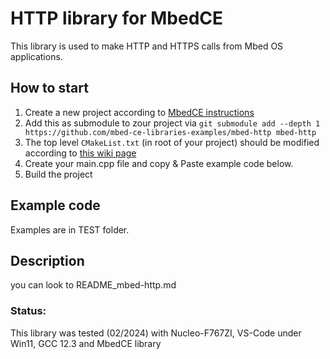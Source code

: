 # HTTP library for MbedCE

This library is used to make HTTP and HTTPS calls from Mbed OS applications.

## How to start
1. Create a new project according to [MbedCE instructions](https://github.com/mbed-ce/mbed-os/wiki)
2. Add this as submodule to zour project via `git submodule add --depth 1 https://github.com/mbed-ce-libraries-examples/mbed-http mbed-http`
3. The top level `CMakeList.txt` (in root of your project) should be modified according to [this wiki page](https://github.com/mbed-ce/mbed-os/wiki/MbedOS-configuration#libraries-in-your-application)
4. Create your main.cpp file and copy & Paste example code below.
5. Build the project


## Example code
Examples are in TEST folder.

## Description
you can look to README_mbed-http.md

### Status:
This library was tested (02/2024) with Nucleo-F767ZI, VS-Code under Win11, GCC 12.3 and MbedCE library